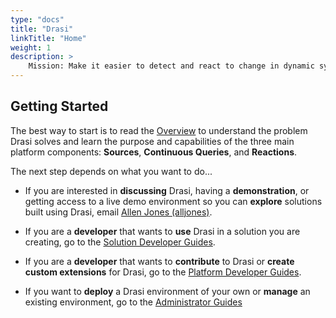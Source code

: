 ```yaml
---
type: "docs"
title: "Drasi"
linkTitle: "Home"
weight: 1
description: >
    Mission: Make it easier to detect and react to change in dynamic systems
---
```


## Getting Started
The best way to start is to read the [Overview](/overview) to understand the problem Drasi solves and learn the purpose and capabilities of the three main platform components: **Sources**, **Continuous Queries**, and **Reactions**.

The next step depends on what you want to do...

- If you are interested in **discussing** Drasi, having a **demonstration**, or getting access to a live demo environment so you can **explore** solutions built using Drasi, email [Allen Jones (alljones)](mailto:alljones@microsoft.com).

- If you are a **developer** that wants to **use** Drasi in a solution you are creating, go to the [Solution Developer Guides](/solution-developer).

- If you are a **developer** that wants to **contribute** to Drasi or **create custom extensions** for Drasi, go to the [Platform Developer Guides](/platform-developer).

- If you want to **deploy** a Drasi environment of your own or **manage** an existing environment, go to the [Administrator Guides](/administrator)
